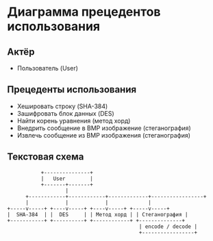 # Диаграмма прецедентов использования

## Актёр
- Пользователь (User)

## Прецеденты использования

- Хешировать строку (SHA-384)
- Зашифровать блок данных (DES)
- Найти корень уравнения (метод хорд)
- Внедрить сообщение в BMP изображение (стеганография)
- Извлечь сообщение из BMP изображения (стеганография)

## Текстовая схема

```
           +---------------+
           |   User        |
           +-------+-------+
                   |
      +------------+------------+-------------+-----------------+
      |            |            |             |
+-----v-----+ +----v-----+ +----v-----+ +-----v-----+
|  SHA-384  | |  DES     | | Метод хорд | | Стеганография |
+-----------+ +----------+ +------------+ +--------------+
                                           | encode / decode |
                                           +-----------------+
```
